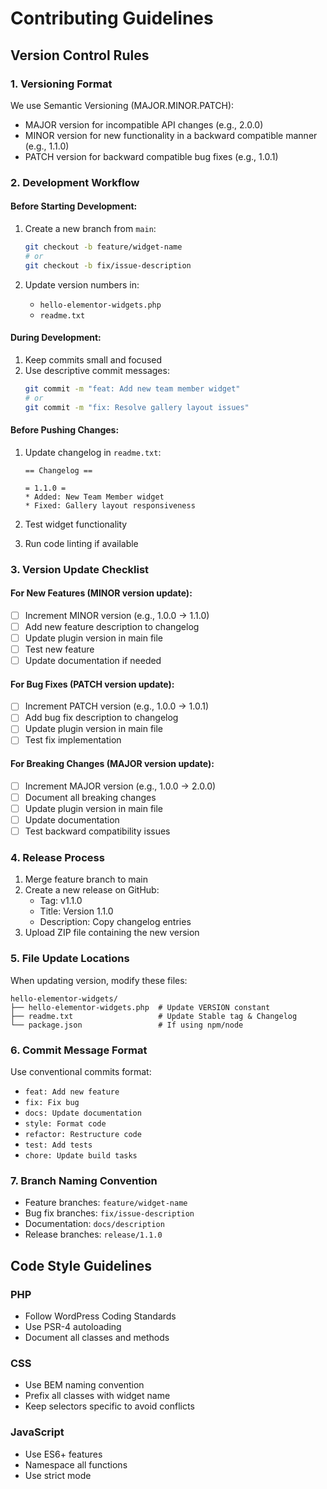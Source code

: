 # Contributing Guidelines

## Version Control Rules

### 1. Versioning Format
We use Semantic Versioning (MAJOR.MINOR.PATCH):
- MAJOR version for incompatible API changes (e.g., 2.0.0)
- MINOR version for new functionality in a backward compatible manner (e.g., 1.1.0)
- PATCH version for backward compatible bug fixes (e.g., 1.0.1)

### 2. Development Workflow

#### Before Starting Development:
1. Create a new branch from `main`:
   ```bash
   git checkout -b feature/widget-name
   # or
   git checkout -b fix/issue-description
   ```

2. Update version numbers in:
   - `hello-elementor-widgets.php`
   - `readme.txt`

#### During Development:
1. Keep commits small and focused
2. Use descriptive commit messages:
   ```bash
   git commit -m "feat: Add new team member widget"
   # or
   git commit -m "fix: Resolve gallery layout issues"
   ```

#### Before Pushing Changes:
1. Update changelog in `readme.txt`:
   ```
   == Changelog ==
   
   = 1.1.0 =
   * Added: New Team Member widget
   * Fixed: Gallery layout responsiveness
   ```

2. Test widget functionality
3. Run code linting if available

### 3. Version Update Checklist

#### For New Features (MINOR version update):
- [ ] Increment MINOR version (e.g., 1.0.0 → 1.1.0)
- [ ] Add new feature description to changelog
- [ ] Update plugin version in main file
- [ ] Test new feature
- [ ] Update documentation if needed

#### For Bug Fixes (PATCH version update):
- [ ] Increment PATCH version (e.g., 1.0.0 → 1.0.1)
- [ ] Add bug fix description to changelog
- [ ] Update plugin version in main file
- [ ] Test fix implementation

#### For Breaking Changes (MAJOR version update):
- [ ] Increment MAJOR version (e.g., 1.0.0 → 2.0.0)
- [ ] Document all breaking changes
- [ ] Update plugin version in main file
- [ ] Update documentation
- [ ] Test backward compatibility issues

### 4. Release Process

1. Merge feature branch to main
2. Create a new release on GitHub:
   - Tag: v1.1.0
   - Title: Version 1.1.0
   - Description: Copy changelog entries
3. Upload ZIP file containing the new version

### 5. File Update Locations

When updating version, modify these files:
```
hello-elementor-widgets/
├── hello-elementor-widgets.php  # Update VERSION constant
├── readme.txt                   # Update Stable tag & Changelog
└── package.json                 # If using npm/node
```

### 6. Commit Message Format

Use conventional commits format:
- `feat: Add new feature`
- `fix: Fix bug`
- `docs: Update documentation`
- `style: Format code`
- `refactor: Restructure code`
- `test: Add tests`
- `chore: Update build tasks`

### 7. Branch Naming Convention

- Feature branches: `feature/widget-name`
- Bug fix branches: `fix/issue-description`
- Documentation: `docs/description`
- Release branches: `release/1.1.0`

## Code Style Guidelines

### PHP
- Follow WordPress Coding Standards
- Use PSR-4 autoloading
- Document all classes and methods

### CSS
- Use BEM naming convention
- Prefix all classes with widget name
- Keep selectors specific to avoid conflicts

### JavaScript
- Use ES6+ features
- Namespace all functions
- Use strict mode 